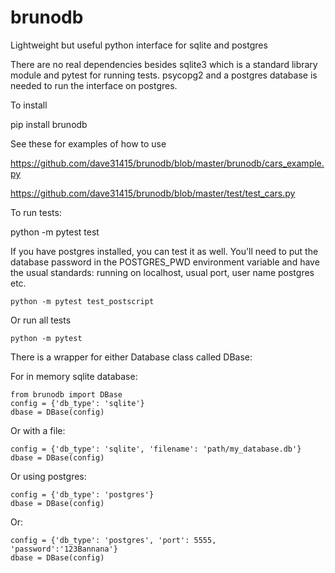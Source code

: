 # brunodb
Lightweight but useful python interface for sqlite and postgres

There are no real dependencies besides sqlite3 which is a standard library 
module and pytest for running tests. psycopg2 and a postgres database is needed
to run the interface on postgres.

To install

pip install brunodb

See these for examples of how to use

https://github.com/dave31415/brunodb/blob/master/brunodb/cars_example.py


https://github.com/dave31415/brunodb/blob/master/test/test_cars.py

To run tests:

python -m pytest test

If you have postgres installed, you can test it as well. You'll need to put
the database password in the POSTGRES_PWD environment variable and have the
usual standards: running on localhost, usual port, user name postgres etc.

```
python -m pytest test_postscript 
```

Or run all tests

```
python -m pytest
```

There is a wrapper for either Database class called DBase:

For in memory sqlite database:

```
from brunodb import DBase
config = {'db_type': 'sqlite'}
dbase = DBase(config)
```

Or with a file:

```
config = {'db_type': 'sqlite', 'filename': 'path/my_database.db'}
dbase = DBase(config)
```

Or using postgres:
```
config = {'db_type': 'postgres'}
dbase = DBase(config)
```

Or:
```
config = {'db_type': 'postgres', 'port': 5555, 'password':'123Bannana'}
dbase = DBase(config)
```
